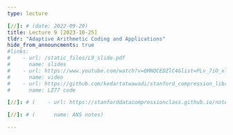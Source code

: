 ```yaml
---
type: lecture

[//]: # (date: 2022-09-29)
title: Lecture 9 [2023-10-25]
tldr: "Adaptive Arithmetic Coding and Applications"
hide_from_announcments: true
#links:
#    - url: /static_files/L9_slide.pdf 
#      name: slides
#    - url: https://www.youtube.com/watch?v=QHNQCEDZlC4&list=PLv_7iO_xlL0Jgc35Pqn7XP5VTQ5krLMOl&index=1
#      name: video
#    - url: https://github.com/kedartatwawadi/stanford_compression_library/blob/main/compressors/lz77.py
#      name: LZ77 code

[//]: # (    - url: https://stanforddatacompressionclass.github.io/notes/lossless_iid/ans.html)

[//]: # (      name: ANS notes)

---
```





